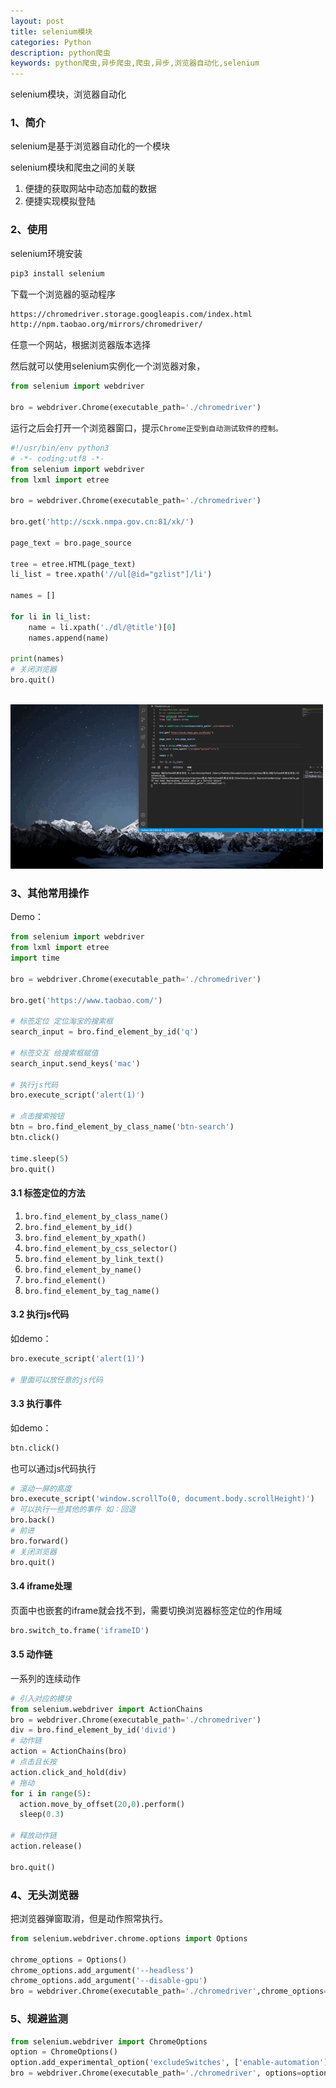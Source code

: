 ```yaml
---
layout: post
title: selenium模块
categories: Python
description: python爬虫
keywords: python爬虫,异步爬虫,爬虫,异步,浏览器自动化,selenium
---
```


selenium模块，浏览器自动化

### 1、简介

selenium是基于浏览器自动化的一个模块

selenium模块和爬虫之间的关联

1. 便捷的获取网站中动态加载的数据
2. 便捷实现模拟登陆

### 2、使用

selenium环境安装

```python
pip3 install selenium
```

下载一个浏览器的驱动程序

```txt
https://chromedriver.storage.googleapis.com/index.html
http://npm.taobao.org/mirrors/chromedriver/
```

任意一个网站，根据浏览器版本选择

然后就可以使用selenium实例化一个浏览器对象，

```python
from selenium import webdriver

bro = webdriver.Chrome(executable_path='./chromedriver')
```

运行之后会打开一个浏览器窗口，提示`Chrome正受到自动测试软件的控制。`

```python
#!/usr/bin/env python3
# -*- coding:utf8 -*-
from selenium import webdriver
from lxml import etree

bro = webdriver.Chrome(executable_path='./chromedriver')

bro.get('http://scxk.nmpa.gov.cn:81/xk/')

page_text = bro.page_source

tree = etree.HTML(page_text)
li_list = tree.xpath('//ul[@id="gzlist"]/li')

names = []

for li in li_list:
    name = li.xpath('./dl/@title')[0]
    names.append(name)

print(names)
# 关闭浏览器
bro.quit()
    
```

![selenuim](/images/blog/gifs/selenuim.GIF)

### 3、其他常用操作

Demo：

```python
from selenium import webdriver
from lxml import etree
import time

bro = webdriver.Chrome(executable_path='./chromedriver')

bro.get('https://www.taobao.com/')

# 标签定位 定位淘宝的搜索框
search_input = bro.find_element_by_id('q')

# 标签交互 给搜索框赋值
search_input.send_keys('mac')

# 执行js代码
bro.execute_script('alert(1)')

# 点击搜索按钮
btn = bro.find_element_by_class_name('btn-search')
btn.click()

time.sleep(5)
bro.quit()

```

#### 3.1 标签定位的方法

1. `bro.find_element_by_class_name()`
2. `bro.find_element_by_id()`
3. `bro.find_element_by_xpath()`
4. `bro.find_element_by_css_selector()`
5. `bro.find_element_by_link_text()`
6. `bro.find_element_by_name()`
7. `bro.find_element()`
8. `bro.find_element_by_tag_name()`

#### 3.2 执行js代码

如demo：

```python
bro.execute_script('alert(1)')

# 里面可以放任意的js代码
```

#### 3.3 执行事件

如demo：

```python
btn.click()
```

也可以通过js代码执行

```python
# 滚动一屏的高度
bro.execute_script('window.scrollTo(0, document.body.scrollHeight)')
# 可以执行一些其他的事件 如：回退
bro.back()
# 前进
bro.forward()
# 关闭浏览器
bro.quit()
```

#### 3.4 iframe处理

页面中也嵌套的iframe就会找不到，需要切换浏览器标签定位的作用域

```python
bro.switch_to.frame('iframeID')
```

#### 3.5 动作链

一系列的连续动作

```python
# 引入对应的模块
from selenium.webdriver import ActionChains
bro = webdriver.Chrome(executable_path='./chromedriver')
div = bro.find_element_by_id('divid')
# 动作链
action = ActionChains(bro)
# 点击且长按
action.click_and_hold(div)
# 拖动
for i in range(5):
  action.move_by_offset(20,0).perform()
  sleep(0.3)
  
# 释放动作链
action.release()

bro.quit()
```

### 4、无头浏览器

把浏览器弹窗取消，但是动作照常执行。

```python
from selenium.webdriver.chrome.options import Options

chrome_options = Options()
chrome_options.add_argument('--headless')
chrome_options.add_argument('--disable-gpu')
bro = webdriver.Chrome(executable_path='./chromedriver',chrome_options=chrome_options )
```

### 5、规避监测

```python
from selenium.webdriver import ChromeOptions
option = ChromeOptions()
option.add_experimental_option('excludeSwitches', ['enable-automation'])
bro = webdriver.Chrome(executable_path='./chromedriver', options=option )
```

